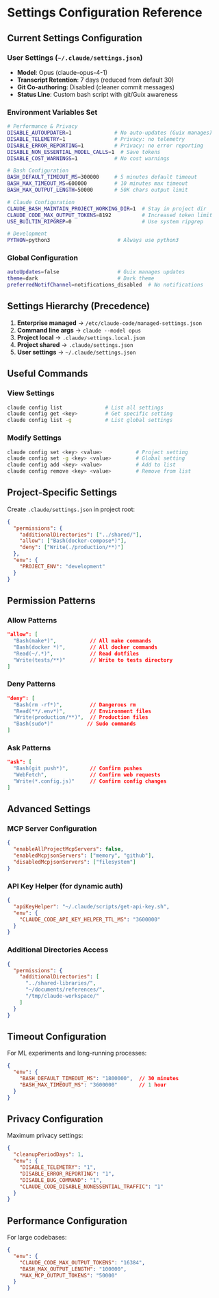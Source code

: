 # Settings Configuration Reference

## Current Settings Configuration

### User Settings (`~/.claude/settings.json`)
- **Model**: Opus (claude-opus-4-1)
- **Transcript Retention**: 7 days (reduced from default 30)
- **Git Co-authoring**: Disabled (cleaner commit messages)
- **Status Line**: Custom bash script with git/Guix awareness

### Environment Variables Set
```bash
# Performance & Privacy
DISABLE_AUTOUPDATER=1              # No auto-updates (Guix manages)
DISABLE_TELEMETRY=1                # Privacy: no telemetry
DISABLE_ERROR_REPORTING=1          # Privacy: no error reporting
DISABLE_NON_ESSENTIAL_MODEL_CALLS=1  # Save tokens
DISABLE_COST_WARNINGS=1            # No cost warnings

# Bash Configuration
BASH_DEFAULT_TIMEOUT_MS=300000     # 5 minutes default timeout
BASH_MAX_TIMEOUT_MS=600000         # 10 minutes max timeout
BASH_MAX_OUTPUT_LENGTH=50000       # 50K chars output limit

# Claude Configuration
CLAUDE_BASH_MAINTAIN_PROJECT_WORKING_DIR=1  # Stay in project dir
CLAUDE_CODE_MAX_OUTPUT_TOKENS=8192          # Increased token limit
USE_BUILTIN_RIPGREP=0                       # Use system ripgrep

# Development
PYTHON=python3                      # Always use python3
```

### Global Configuration
```bash
autoUpdates=false                   # Guix manages updates
theme=dark                          # Dark theme
preferredNotifChannel=notifications_disabled  # No notifications
```

## Settings Hierarchy (Precedence)

1. **Enterprise managed** → `/etc/claude-code/managed-settings.json`
2. **Command line args** → `claude --model opus`
3. **Project local** → `.claude/settings.local.json`
4. **Project shared** → `.claude/settings.json`
5. **User settings** → `~/.claude/settings.json`

## Useful Commands

### View Settings
```bash
claude config list              # List all settings
claude config get <key>         # Get specific setting
claude config list -g           # List global settings
```

### Modify Settings
```bash
claude config set <key> <value>           # Project setting
claude config set -g <key> <value>        # Global setting
claude config add <key> <value>           # Add to list
claude config remove <key> <value>        # Remove from list
```

## Project-Specific Settings

Create `.claude/settings.json` in project root:
```json
{
  "permissions": {
    "additionalDirectories": ["../shared/"],
    "allow": ["Bash(docker-compose*)"],
    "deny": ["Write(./production/**)"]
  },
  "env": {
    "PROJECT_ENV": "development"
  }
}
```

## Permission Patterns

### Allow Patterns
```json
"allow": [
  "Bash(make*)",           // All make commands
  "Bash(docker *)",        // All docker commands
  "Read(~/.*)",            // Read dotfiles
  "Write(tests/**)"        // Write to tests directory
]
```

### Deny Patterns
```json
"deny": [
  "Bash(rm -rf*)",         // Dangerous rm
  "Read(**/.env*)",        // Environment files
  "Write(production/**)",  // Production files
  "Bash(sudo*)"           // Sudo commands
]
```

### Ask Patterns
```json
"ask": [
  "Bash(git push*)",       // Confirm pushes
  "WebFetch",              // Confirm web requests
  "Write(*.config.js)"     // Confirm config changes
]
```

## Advanced Settings

### MCP Server Configuration
```json
{
  "enableAllProjectMcpServers": false,
  "enabledMcpjsonServers": ["memory", "github"],
  "disabledMcpjsonServers": ["filesystem"]
}
```

### API Key Helper (for dynamic auth)
```json
{
  "apiKeyHelper": "~/.claude/scripts/get-api-key.sh",
  "env": {
    "CLAUDE_CODE_API_KEY_HELPER_TTL_MS": "3600000"
  }
}
```

### Additional Directories Access
```json
{
  "permissions": {
    "additionalDirectories": [
      "../shared-libraries/",
      "~/documents/references/",
      "/tmp/claude-workspace/"
    ]
  }
}
```

## Timeout Configuration

For ML experiments and long-running processes:
```json
{
  "env": {
    "BASH_DEFAULT_TIMEOUT_MS": "1800000",  // 30 minutes
    "BASH_MAX_TIMEOUT_MS": "3600000"       // 1 hour
  }
}
```

## Privacy Configuration

Maximum privacy settings:
```json
{
  "cleanupPeriodDays": 1,
  "env": {
    "DISABLE_TELEMETRY": "1",
    "DISABLE_ERROR_REPORTING": "1",
    "DISABLE_BUG_COMMAND": "1",
    "CLAUDE_CODE_DISABLE_NONESSENTIAL_TRAFFIC": "1"
  }
}
```

## Performance Configuration

For large codebases:
```json
{
  "env": {
    "CLAUDE_CODE_MAX_OUTPUT_TOKENS": "16384",
    "BASH_MAX_OUTPUT_LENGTH": "100000",
    "MAX_MCP_OUTPUT_TOKENS": "50000"
  }
}
```